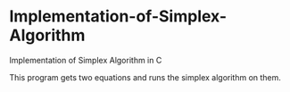 # Implementation-of-Simplex-Algorithm
Implementation of Simplex Algorithm in C

This program gets two equations and runs the simplex algorithm on them.
